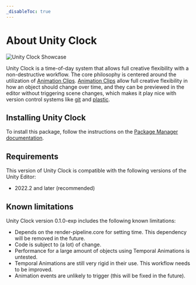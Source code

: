 ```yaml
---
_disableToc: true
---
```


# About Unity Clock

![Unity Clock Showcase](images/showcase.gif)

Unity Clock is a time-of-day system that allows full creative flexibility with a non-destructive workflow. The core philosophy is centered around the utilization of [Animation Clips](https://docs.unity3d.com/Manual/AnimationClips.html). [Animation Clips](https://docs.unity3d.com/Manual/AnimationClips.html) allow full creative flexibility in how an object should change over time, and they can be previewed in the editor without triggering scene changes, which makes it play nice with version control systems like [git](https://git-scm.com/) and [plastic](https://www.plasticscm.com/).

## Installing Unity Clock

To install this package, follow the instructions on the [Package Manager documentation](https://docs.unity3d.com/Manual/upm-ui-giturl.html).

## Requirements

This version of Unity Clock is compatible with the following versions of the Unity Editor:

* 2022.2 and later (recommended)

## Known limitations

Unity Clock version 0.1.0-exp includes the following known limitations:

* Depends on the render-pipeline.core for setting time. This dependency will be removed in the future.
* Code is subject to (a lot) of change.
* Performance for a large amount of objects using Temporal Animations is untested.
* Temporal Animations are still very rigid in their use. This workflow needs to be improved.
* Animation events are unlikely to trigger (this will be fixed in the future).